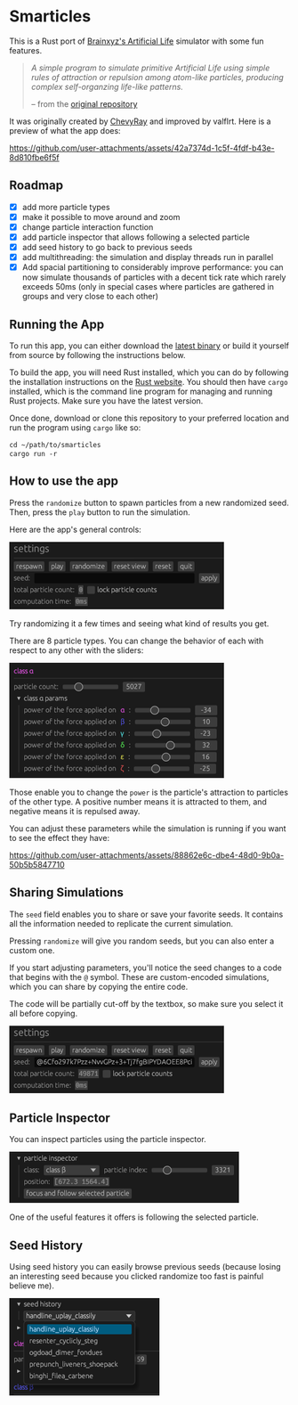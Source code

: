 # Smarticles

This is a Rust port of [Brainxyz's Artificial Life](https://www.youtube.com/watch?v=0Kx4Y9TVMGg) simulator with some fun features.

> _A simple program to simulate primitive Artificial Life using simple rules of attraction or repulsion among atom-like particles, producing complex self-organzing life-like patterns._
>
> – from the [original repository](https://github.com/hunar4321/life_code)

It was originally created by [ChevyRay](https://github.com/ChevyRay) and improved by valflrt. Here is a preview of what the app does:

https://github.com/user-attachments/assets/42a7374d-1c5f-4fdf-b43e-8d810fbe6f5f

## Roadmap

- [x] add more particle types
- [x] make it possible to move around and zoom
- [x] change particle interaction function
- [x] add particle inspector that allows following a selected particle
- [x] add seed history to go back to previous seeds
- [x] add multithreading: the simulation and display threads run in parallel
- [x] Add spacial partitioning to considerably improve performance: you can now simulate thousands of particles with a decent tick rate which rarely exceeds 50ms (only in special cases where particles are gathered in groups and very close to each other)

## Running the App

To run this app, you can either download the [latest binary](https://github.com/valflrt/smarticles-fork/releases/latest) or build it yourself from source by following the instructions below.

To build the app, you will need Rust installed, which you can do by following the installation instructions on the [Rust website](https://www.rust-lang.org/). You should then have `cargo` installed, which is the command line program for managing and running Rust projects. Make sure you have the latest version.

Once done, download or clone this repository to your preferred location and run the program using `cargo` like so:

```commandline
cd ~/path/to/smarticles
cargo run -r
```

## How to use the app

Press the `randomize` button to spawn particles from a new randomized seed. Then, press the `play` button to run the simulation.

Here are the app's general controls:

![screenshot of the app's basic controls](./img/general_controls.png)

Try randomizing it a few times and seeing what kind of results you get.

There are 8 particle types. You can change the behavior of each with respect to any other with the sliders:

![screenshot of particle's parameters](./img/params.png)

Those enable you to change the `power` is the particle's attraction to particles of the other type. A positive number means it is attracted to them, and negative means it is repulsed away.

You can adjust these parameters while the simulation is running if you want to see the effect they have:

https://github.com/user-attachments/assets/88862e6c-dbe4-48d0-9b0a-50b5b5847710

## Sharing Simulations

The `seed` field enables you to share or save your favorite seeds. It contains all the information needed to replicate the current simulation.

Pressing `randomize` will give you random seeds, but you can also enter a custom one.

If you start adjusting parameters, you'll notice the seed changes to a code that begins with the `@` symbol. These are custom-encoded simulations, which you can share by copying the entire code.

The code will be partially cut-off by the textbox, so make sure you select it all before copying.

![screenshot of particle's parameters](./img/custom_code.png)

## Particle Inspector

You can inspect particles using the particle inspector.

![screenshot of particle inspector menu](./img/particle_inspector_menu.png)

One of the useful features it offers is following the selected particle.

## Seed History

Using seed history you can easily browse previous seeds (because losing an interesting seed because you clicked randomize too fast is painful believe me).

![screenshot of seed history menu](./img/seed_history.png)
